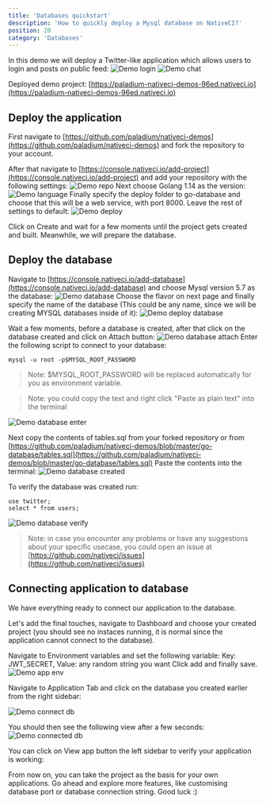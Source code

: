 ```yaml
---
title: 'Databases quickstart'
description: 'How to quickly deploy a Mysql database on NativeCI?'
position: 20
category: 'Databases'
---
```


In this demo we will deploy a Twitter-like application which allows users to login and posts on public feed:
![Demo login](/images/databases/demo-login.png)
![Demo chat](/images/databases/demo-chat.png)

Deployed demo project: [https://paladium-nativeci-demos-96ed.nativeci.io](https://paladium-nativeci-demos-96ed.nativeci.io)

## Deploy the application
First navigate to [https://github.com/paladium/nativeci-demos](https://github.com/paladium/nativeci-demos) and fork the repository to your account.

After that navigate to [https://console.nativeci.io/add-project](https://console.nativeci.io/add-project) and add your repository with the following settings:
![Demo repo](/images/databases/demo-repo.png)
Next choose Golang 1.14 as the version:
![Demo language](/images/databases/demo-language.png)
Finally specify the deploy folder to go-database and choose that this will be a web service, with port 8000. Leave the rest of settings to default:
![Demo deploy](/images/databases/demo-deploy.png)

Click on Create and wait for a few moments until the project gets created and built. Meanwhile, we will prepare the database.

## Deploy the database
Navigate to [https://console.nativeci.io/add-database](https://console.nativeci.io/add-database) and choose Mysql version 5.7 as the database:
![Demo database](/images/databases/demo-database-choose.png)
Choose the flavor on next page and finally specify the name of the database (This could be any name, since we will be creating MYSQL databases inside of it):
![Demo deploy database](/images/databases/demo-database-deploy.png)

Wait a few moments, before a database is created, after that click on the database created and click on Attach button:
![Demo database attach](/images/databases/demo-database-attach.png)
Enter the following script to connect to your database:
```
mysql -u root -p$MYSQL_ROOT_PASSWORD
```
> Note: $MYSQL_ROOT_PASSWORD will be replaced automatically for you as environment variable.

> Note: you could copy the text and right click "Paste as plain text" into the terminal

![Demo database enter](/images/databases/demo-database-enter.png)

Next copy the contents of tables.sql from your forked repository or from [https://github.com/paladium/nativeci-demos/blob/master/go-database/tables.sql](https://github.com/paladium/nativeci-demos/blob/master/go-database/tables.sql)
Paste the contents into the terminal:
![Demo database created](/images/databases/demo-database-created.png)

To verify the database was created run:
```
use twitter;
select * from users;
```
![Demo database verify](/images/databases/demo-database-verify.png)

> Note: in case you encounter any problems or have any suggestions about your specific usecase, you could open an issue at [https://github.com/nativeci/issues](https://github.com/nativeci/issues)

## Connecting application to database
We have everything ready to connect our application to the database.

Let's add the final touches, navigate to Dashboard and choose your created project (you should see no instaces running, it is normal since the application cannot connect to the database).

Navigate to Environment variables and set the following variable:
Key: JWT_SECRET, Value: any random string you want
Click add and finally save.
![Demo app env](/images/databases/demo-app-env.png)

Navigate to Application Tab and click on the database you created earlier from the right sidebar:

![Demo connect db](/images/databases/demo-connect-db.png)

You should then see the following view after a few seconds:
![Demo connected db](/images/databases/demo-database-connected.png)

You can click on View app button the left sidebar to verify your application is working:

From now on, you can take the project as the basis for your own applications. Go ahead and explore more features, like customising database port or database connection string. Good luck :)